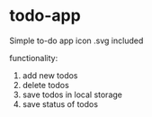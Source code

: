 # todo-app
Simple to-do app
icon .svg included

functionality:
1. add new todos
2. delete todos
3. save todos in local storage
4. save status of todos
